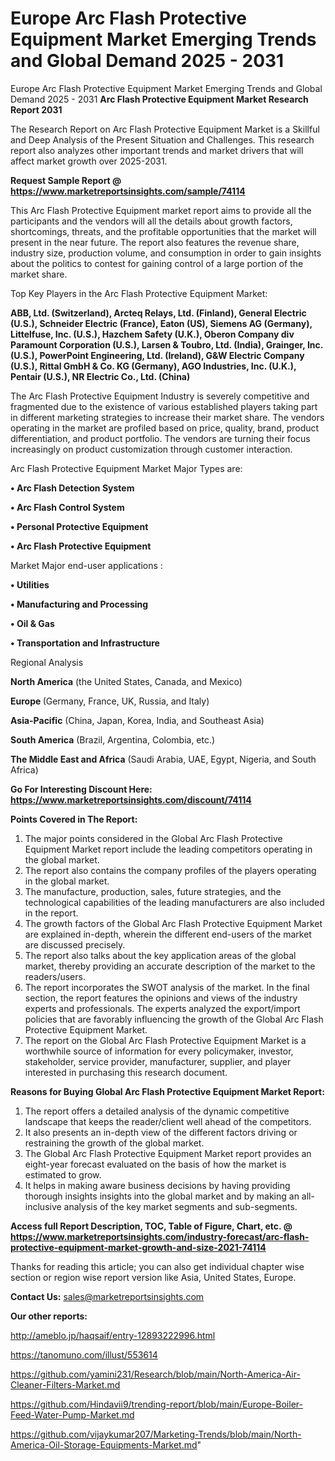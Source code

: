 # Europe Arc Flash Protective Equipment Market Emerging Trends and Global Demand 2025 - 2031
Europe Arc Flash Protective Equipment Market Emerging Trends and Global Demand 2025 - 2031
<strong>Arc Flash Protective Equipment Market Research Report 2031</strong>

The Research Report on Arc Flash Protective Equipment Market is a Skillful and Deep Analysis of the Present Situation and Challenges. This research report also analyzes other important trends and market drivers that will affect market growth over 2025-2031.

<strong>Request Sample Report @ <a href=https://www.marketreportsinsights.com/sample/74114>https://www.marketreportsinsights.com/sample/74114</a></strong>

This Arc Flash Protective Equipment market report aims to provide all the participants and the vendors will all the details about growth factors, shortcomings, threats, and the profitable opportunities that the market will present in the near future. The report also features the revenue share, industry size, production volume, and consumption in order to gain insights about the politics to contest for gaining control of a large portion of the market share.

Top Key Players in the Arc Flash Protective Equipment Market:

<strong>ABB, Ltd. (Switzerland), Arcteq Relays, Ltd. (Finland), General Electric (U.S.), Schneider Electric (France), Eaton (US), Siemens AG (Germany), Littelfuse, Inc. (U.S.), Hazchem Safety (U.K.), Oberon Company div Paramount Corporation (U.S.), Larsen & Toubro, Ltd. (India), Grainger, Inc. (U.S.), PowerPoint Engineering, Ltd. (Ireland), G&W Electric Company (U.S.), Rittal GmbH & Co. KG (Germany), AGO Industries, Inc. (U.K.), Pentair (U.S.), NR Electric Co., Ltd. (China)</strong>

The Arc Flash Protective Equipment Industry is severely competitive and fragmented due to the existence of various established players taking part in different marketing strategies to increase their market share. The vendors operating in the market are profiled based on price, quality, brand, product differentiation, and product portfolio. The vendors are turning their focus increasingly on product customization through customer interaction.

Arc Flash Protective Equipment Market Major Types are:

<strong>• Arc Flash Detection System

• Arc Flash Control System

• Personal Protective Equipment

• Arc Flash Protective Equipment</strong>

Market Major end-user applications :

<strong>• Utilities

• Manufacturing and Processing

• Oil & Gas

• Transportation and Infrastructure</strong>

Regional Analysis

</u><strong><b>North America</b></strong> (the United States, Canada, and Mexico)

<strong><b>Europe </b></strong>(Germany, France, UK, Russia, and Italy)

<strong><b>Asia-Pacific</b></strong> (China, Japan, Korea, India, and Southeast Asia)

<strong><b>South America</b></strong> (Brazil, Argentina, Colombia, etc.)

<strong><b>The Middle East and Africa</b></strong> (Saudi Arabia, UAE, Egypt, Nigeria, and South Africa)

<strong>Go For Interesting Discount Here: <a href=https://www.marketreportsinsights.com/discount/74114>https://www.marketreportsinsights.com/discount/74114</a></strong>

<strong>Points Covered in The Report:</strong>
<ol>
  <li>The major points considered in the Global Arc Flash Protective Equipment Market report include the leading competitors operating in the global market.</li>
  <li>The report also contains the company profiles of the players operating in the global market.</li>
  <li>The manufacture, production, sales, future strategies, and the technological capabilities of the leading manufacturers are also included in the report.</li>
  <li>The growth factors of the Global Arc Flash Protective Equipment Market are explained in-depth, wherein the different end-users of the market are discussed precisely.</li>
  <li>The report also talks about the key application areas of the global market, thereby providing an accurate description of the market to the readers/users.</li>
  <li>The report incorporates the SWOT analysis of the market. In the final section, the report features the opinions and views of the industry experts and professionals. The experts analyzed the export/import policies that are favorably influencing the growth of the Global Arc Flash Protective Equipment Market.</li>
  <li>The report on the Global Arc Flash Protective Equipment Market is a worthwhile source of information for every policymaker, investor, stakeholder, service provider, manufacturer, supplier, and player interested in purchasing this research document.</li>
</ol>
<strong>Reasons for Buying Global Arc Flash Protective Equipment Market Report:</strong>

<ol>
  <li>The report offers a detailed analysis of the dynamic competitive landscape that keeps the reader/client well ahead of the competitors.</li>
  <li>It also presents an in-depth view of the different factors driving or restraining the growth of the global market.</li>
  <li>The Global Arc Flash Protective Equipment Market report provides an eight-year forecast evaluated on the basis of how the market is estimated to grow.</li>
  <li>It helps in making aware business decisions by having providing thorough insights insights into the global market and by making an all-inclusive analysis of the key market segments and sub-segments.</li>
</ol>
<strong>Access full Report Description, TOC, Table of Figure, Chart, etc. @ <a href=https://www.marketreportsinsights.com/industry-forecast/arc-flash-protective-equipment-market-growth-and-size-2021-74114>https://www.marketreportsinsights.com/industry-forecast/arc-flash-protective-equipment-market-growth-and-size-2021-74114</a></strong>


Thanks for reading this article; you can also get individual chapter wise section or region wise report version like Asia, United States, Europe.

<strong>Contact Us:</strong>
sales@marketreportsinsights.com

<strong>Our other reports:</strong>

<a href=http://ameblo.jp/haqsaif/entry-12893222996.html>http://ameblo.jp/haqsaif/entry-12893222996.html</a>

<a href=https://tanomuno.com/illust/553614>https://tanomuno.com/illust/553614</a>

<a href=https://github.com/yamini231/Research/blob/main/North-America-Air-Cleaner-Filters-Market.md>https://github.com/yamini231/Research/blob/main/North-America-Air-Cleaner-Filters-Market.md</a>

<a href=https://github.com/Hindavii9/trending-report/blob/main/Europe-Boiler-Feed-Water-Pump-Market.md>https://github.com/Hindavii9/trending-report/blob/main/Europe-Boiler-Feed-Water-Pump-Market.md</a>

<a href=https://github.com/vijaykumar207/Marketing-Trends/blob/main/North-America-Oil-Storage-Equipments-Market.md>https://github.com/vijaykumar207/Marketing-Trends/blob/main/North-America-Oil-Storage-Equipments-Market.md</a>"
